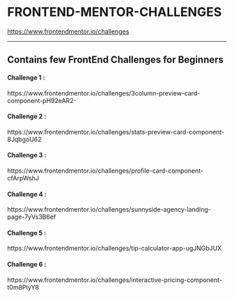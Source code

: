 # FRONTEND-MENTOR-CHALLENGES
https://www.frontendmentor.io/challenges

---
<p> <h2> Contains few FrontEnd Challenges for Beginners </h2> </p>

<p> <h4> Challenge 1 : </h4> https://www.frontendmentor.io/challenges/3column-preview-card-component-pH92eAR2- </p>
<p> <h4> Challenge 2 : </h4> https://www.frontendmentor.io/challenges/stats-preview-card-component-8JqbgoU62 </p>
<p> <h4> Challenge 3 : </h4> https://www.frontendmentor.io/challenges/profile-card-component-cfArpWshJ </p>
<p> <h4> Challenge 4 : </h4> https://www.frontendmentor.io/challenges/sunnyside-agency-landing-page-7yVs3B6ef </p>
<p> <h4> Challenge 5 : </h4> https://www.frontendmentor.io/challenges/tip-calculator-app-ugJNGbJUX </p>
<p> <h4> Challenge 6 : </h4> https://www.frontendmentor.io/challenges/interactive-pricing-component-t0m8PIyY8 </p>
